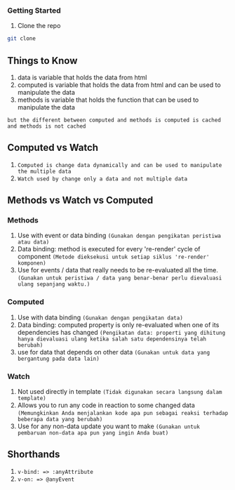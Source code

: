 ### Getting Started

1. Clone the repo

```sh
git clone
```

## Things to Know

1. data is variable that holds the data from html
2. computed is variable that holds the data from html and can be used to manipulate the data
3. methods is variable that holds the function that can be used to manipulate the data

`but the different between computed and methods is computed is cached and methods is not cached`

## Computed vs Watch

1. `Computed is change data dynamically and can be used to manipulate the multiple data`
2. `Watch used by change only a data and not multiple data`

## Methods vs Watch vs Computed

### Methods

1. Use with event or data binding `(Gunakan dengan pengikatan peristiwa atau data)`
2. Data binding: method is executed for every 're-render' cycle of component `(Metode dieksekusi untuk setiap siklus 're-render' komponen)`
3. Use for events / data that really needs to be re-evaluated all the time. `(Gunakan untuk peristiwa / data yang benar-benar perlu dievaluasi ulang sepanjang waktu.)`

### Computed

1. Use with data binding `(Gunakan dengan pengikatan data)`
2. Data binding: computed property is only re-evaluated when one of its dependencies has changed `(Pengikatan data: properti yang dihitung hanya dievaluasi ulang ketika salah satu dependensinya telah berubah)`
3. use for data that depends on other data `(Gunakan untuk data yang bergantung pada data lain)`

### Watch

1. Not used directly in template `(Tidak digunakan secara langsung dalam template)`
2. Allows you to run any code in reaction to some changed data `(Memungkinkan Anda menjalankan kode apa pun sebagai reaksi terhadap beberapa data yang berubah)`
3. Use for any non-data update you want to make `(Gunakan untuk pembaruan non-data apa pun yang ingin Anda buat)`

## Shorthands

1. `v-bind: => :anyAttribute`
2. `v-on: => @anyEvent`
